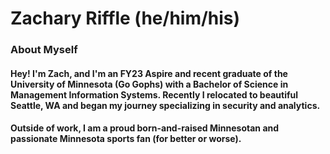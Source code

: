 # Zachary Riffle (he/him/his)
### About Myself
#### Hey! I'm Zach, and I'm an FY23 Aspire and recent graduate of the University of Minnesota (Go Gophs) with a Bachelor of Science in Management Information Systems. Recently I relocated to beautiful Seattle, WA and began my journey specializing in security and analytics. 
#### Outside of work, I am a proud born-and-raised Minnesotan and passionate Minnesota sports fan (for better or worse).
